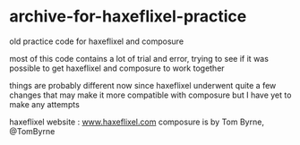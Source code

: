 # archive-for-haxeflixel-practice
old practice code for haxeflixel and composure

most of this code contains a lot of trial and error, trying to see if it was possible to get haxeflixel and composure to work together

things are probably different now since haxeflixel underwent quite a few changes that may make it more compatible with composure but I have yet to make any attempts


haxeflixel website : www.haxeflixel.com
composure is by Tom Byrne, @TomByrne
